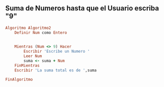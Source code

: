 ## Suma de Numeros hasta que el Usuario escriba "9"
```ruby
Algoritmo Algoritmo2
	Definir Num como Entero
	
	
	Mientras (Num <> 9) Hacer
		Escribir 'Escribe un Numero '
		Leer Num
		suma <- suma + Num
	FinMientras
	Escribir 'La suma total es de ',suma
	
FinAlgoritmo
```
